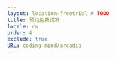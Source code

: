 ```yaml
---
layout: location-freetrial # TODO
title: 预约免费试听
locale: cn
order: 4
exclude: true
URL: coding-mind/arcadia
---
```


